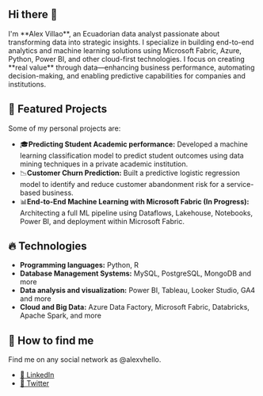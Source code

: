 <h2>Hi there 👋</h2> 
<p>
I'm **Alex Villao**, an Ecuadorian data analyst passionate about transforming data into strategic insights. I specialize in building end-to-end analytics and machine learning solutions using Microsoft Fabric, Azure, Python, Power BI, and other cloud-first technologies. I focus on creating **real value** through data—enhancing business performance, automating decision-making, and enabling predictive capabilities for companies and institutions.
</p>

<h2>🎈 Featured Projects</h2>
<p>Some of my personal projects are:</p>
<ul>
  <li>🎓<b>Predicting Student Academic performance:</b> Developed a machine learning classification model to predict student outcomes using data mining techniques in a private academic institution.</li>
  <li>📉<b>Customer Churn Prediction:</b> Built a predictive logistic regression model to identify and reduce customer abandonment risk for a service-based business.</li>
  <li>📊<b>End-to-End Machine Learning with Microsoft Fabric (In Progress):</b> Architecting a full ML pipeline using Dataflows, Lakehouse, Notebooks, Power BI, and deployment within Microsoft Fabric.</li>
  
</ul>

<h2>🔥 Technologies</h2>
<ul>
  <li>
    <b>Programming languages:</b> Python, R
  </li>
  <li>
    <b>Database Management Systems:</b> MySQL, PostgreSQL, MongoDB and more
  </li>
  <li>
    <b>Data analysis and visualization:</b> Power BI, Tableau, Looker Studio, GA4 and more
  </li>
  <li>
    <b>Cloud and Big Data:</b> Azure Data Factory, Microsoft Fabric, Databricks, Apache Spark, and more
  </li>
</ul>

<h2>🔎 How to find me</h2>
<p>Find me on any social network as @alexvhello.</p>
<ul>
  <li>
    <a href="https://www.linkedin.com/in/alexvhello/" rel="nofollow">👔 LinkedIn</a>  
  </li>
  <li>
    <a href="https://twitter.com/alexvhello" rel="nofollow">🦜 Twitter</a>  
  </li>
</ul>
